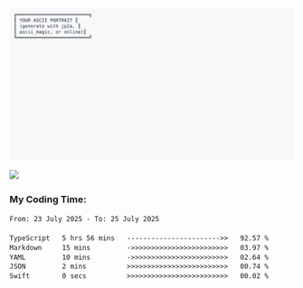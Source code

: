 <a href="https://github.com/HashaamKhan19/HashaamKhan19">
  <picture>
    <source media="(prefers-color-scheme: dark)" srcset="https://raw.githubusercontent.com/HashaamKhan19/HashaamKhan19/main/dark_mode.svg">
    <img alt="Hashaam Khan's GitHub Profile README" src="https://raw.githubusercontent.com/HashaamKhan19/HashaamKhan19/main/light_mode.svg">
  </picture>
</a>

![](https://komarev.com/ghpvc/?username=HashaamKhan19&color=grey&style=for-the-badge&abbreviated=true)

<h3>My Coding Time:</h1>
<!--START_SECTION:waka-->

```txt
From: 23 July 2025 - To: 25 July 2025

TypeScript   5 hrs 56 mins   ----------------------->>   92.57 %
Markdown     15 mins         ->>>>>>>>>>>>>>>>>>>>>>>>   03.97 %
YAML         10 mins         ->>>>>>>>>>>>>>>>>>>>>>>>   02.64 %
JSON         2 mins          >>>>>>>>>>>>>>>>>>>>>>>>>   00.74 %
Swift        0 secs          >>>>>>>>>>>>>>>>>>>>>>>>>   00.02 %
```

<!--END_SECTION:waka-->
